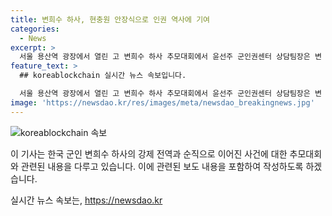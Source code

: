 ```yaml
---
title: 변희수 하사, 현충원 안장식으로 인권 역사에 기여
categories:
  - News
excerpt: >
  서울 용산역 광장에서 열린 고 변희수 하사 추모대회에서 윤선주 군인권센터 상담팀장은 변 하사의 강제 전역과 순직을 언급하며 자신의 결정력을 강조했고, 국가인권위원회에서 변 하사의 순직을 주도한 박찬운 교수는 불평등 문제를 강조하며 차별 없는 세상을 이념으로 밝히고 있다. 이에 반발하는 기독교 단체와 군인권센터 사무국장의 발언도 이어졌으며, 변 하사의 안장식은 24일 오후 3시에 예정돼 있다. 세부 내용은 연합뉴스 기사를 참고하시기 바랍니다.
feature_text: >
  ## koreablockchain 실시간 뉴스 속보입니다.

  서울 용산역 광장에서 열린 고 변희수 하사 추모대회에서 윤선주 군인권센터 상담팀장은 변 하사의 강제 전역과 순직을 언급하며 자신의 결정력을 강조했고, 국가인권위원회에서 변 하사의 순직을 주도한 박찬운 교수는 불평등 문제를 강조하며 차별 없는 세상을 이념으로 밝히고 있다. 이에 반발하는 기독교 단체와 군인권센터 사무국장의 발언도 이어졌으며, 변 하사의 안장식은 24일 오후 3시에 예정돼 있다. 세부 내용은 연합뉴스 기사를 참고하시기 바랍니다.
image: 'https://newsdao.kr/res/images/meta/newsdao_breakingnews.jpg'
---
```


<p><img src="https://newsdao.kr/res/images/meta/newsdao_breakingnews.jpg" alt="koreablockchain 속보" /></p>

<p>이 기사는 한국 군인 변희수 하사의 강제 전역과 순직으로 이어진 사건에 대한 추모대회와 관련된 내용을 다루고 있습니다. 이에 관련된 보도 내용을 포함하여 작성하도록 하겠습니다.</p>
실시간 뉴스 속보는, <a href="https://newsdao.kr" rel="dofollow">https://newsdao.kr</a>


